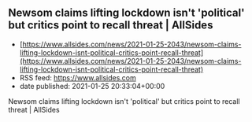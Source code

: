 ## Newsom claims lifting lockdown isn't 'political' but critics point to recall threat | AllSides
 - [https://www.allsides.com/news/2021-01-25-2043/newsom-claims-lifting-lockdown-isnt-political-critics-point-recall-threat](https://www.allsides.com/news/2021-01-25-2043/newsom-claims-lifting-lockdown-isnt-political-critics-point-recall-threat)
 - RSS feed: https://www.allsides.com
 - date published: 2021-01-25 20:33:04+00:00

Newsom claims lifting lockdown isn't 'political' but critics point to recall threat | AllSides

